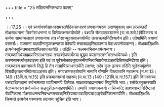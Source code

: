 +++
title = "25 तदित्यनभिसन्धाय फलम्"

+++
  
  
।।17.25।। एवं स्वर्गापवर्गसाधनसमस्तवैदिकसाधारणं प्रणवान्वयरूपं
लक्षणमुक्तम् अथ तत्सच्छदौ मोक्षसाधनानां त्रिवर्गसाधनानां च
विशेषलक्षणतयोच्येते। वक्ष्यति चैतदष्टादशारम्भे \[रा.भा.श्लो.1\]वैदिकस्य
च कर्मणः सामान्यलक्षणं प्रणवान्वयः तत्र मोक्षाभ्युदयसाधनयोर्भेदः
तत्सच्छब्दनिर्देश्यत्वेन इति। एतेषामिति त्रयाणां परामर्शः। उक्तानां
यज्ञादीनामुपलक्षणतया वेदेष्वपि तच्छब्दप्रवृत्तिज्ञापनाय
वेदाध्ययनोपादानम्। मोक्षकाङ्क्षिभिः
इत्यनेनसूचितमाब्रह्मप्राप्तिसाधनतयेति। तदिति -- फलमनभिसन्धायेत्यन्वयः।
तच्छब्दाभिधेयब्रह्मप्राप्तिसाधनतया तच्छब्दोपचार्यतया बुद्ध्वा
फलान्तरमनभिसन्धायेत्यर्थः। इति करणसामर्थ्यात्उदाहृत्य इति पदं वा
पूर्वश्लोकादनुषञ्जनीयमित्यभिप्रायेणाऽऽहतदितिशब्दनिर्देश्या इति।
तच्छब्दस्य ब्रह्मनामत्वे सिद्धे हि तेन तत्प्राप्तिसाधनतयेति लक्षणा; तदेव
कुतः इत्यत्र तदिति श्रुतेरुपबृंहणेन विशदीकृतत्वमभिप्रेत्याऽऽहसव इति।
भगवन्नामसहस्रेयानि नामानि गौणानि विख्यातानि महात्मनः
\[म.भा.13।149।13वि.स.ना.15\] इति प्रक्रमात्नाम्नां सहस्रम्
\[म.भा.13।149।121वि.स.ना.157\] इति निगमनाच्च यत्तदादिशब्दानां सर्वनामतया
व्यापिनामपि विशेषतः साक्षात्परब्रह्मनामत्वं सिद्धमिति भावः।
श्लोकेऽनुक्तस्यापि वेदाध्ययनस्य प्रयोजकेन सङ्गृहीतत्वमाहएवमिति। तथापि
त्रयाणामन्वयो न सिध्यति; ब्राह्मणशब्दनिर्दिष्टानां त्रैवर्णिकानां
मोक्षसाधनत्वनिबन्धनतच्छब्दनिर्देश्यत्वाभावादित्यत्राऽऽहत्रैवर्णिकानामपीति। मोक्षकाङ्क्षिभिः
क्रियन्ते इत्यनेन परम्परया तदन्वयः सूचित इति भावः।  
  

